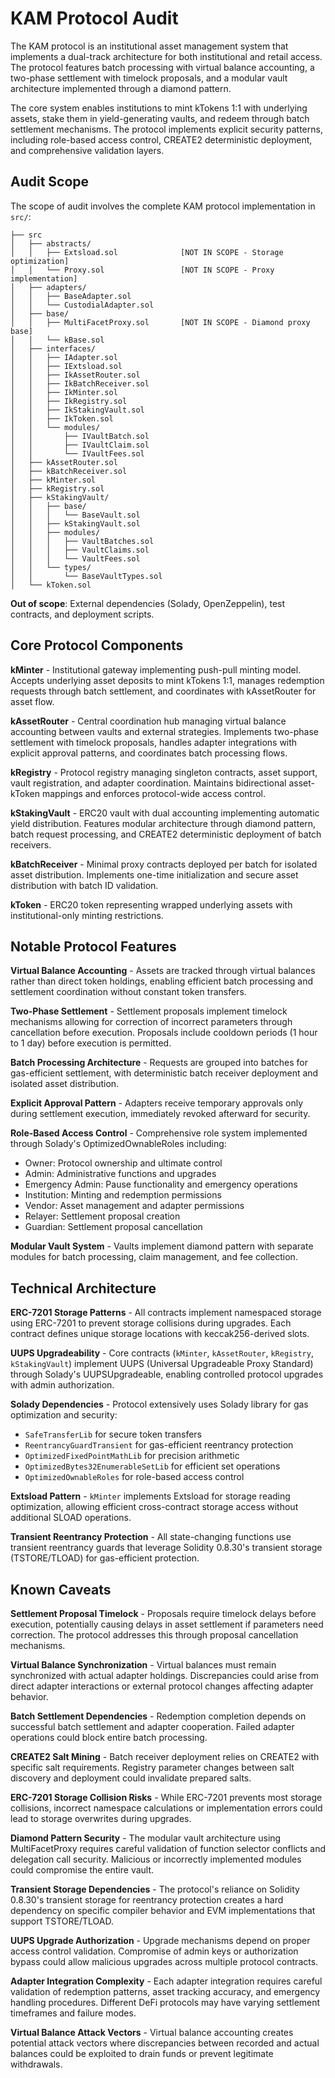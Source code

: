 # KAM Protocol Audit

The KAM protocol is an institutional asset management system that implements a dual-track architecture for both institutional and retail access. The protocol features batch processing with virtual balance accounting, a two-phase settlement with timelock proposals, and a modular vault architecture implemented through a diamond pattern.

The core system enables institutions to mint kTokens 1:1 with underlying assets, stake them in yield-generating vaults, and redeem through batch settlement mechanisms. The protocol implements explicit security patterns, including role-based access control, CREATE2 deterministic deployment, and comprehensive validation layers.

## Audit Scope

The scope of audit involves the complete KAM protocol implementation in `src/`:

```
├── src
│   ├── abstracts/
│   │   ├── Extsload.sol              [NOT IN SCOPE - Storage optimization]
│   │   └── Proxy.sol                 [NOT IN SCOPE - Proxy implementation]
│   ├── adapters/
│   │   ├── BaseAdapter.sol
│   │   └── CustodialAdapter.sol
│   ├── base/
│   │   ├── MultiFacetProxy.sol       [NOT IN SCOPE - Diamond proxy base]
│   │   └── kBase.sol
│   ├── interfaces/
│   │   ├── IAdapter.sol
│   │   ├── IExtsload.sol
│   │   ├── IkAssetRouter.sol
│   │   ├── IkBatchReceiver.sol
│   │   ├── IkMinter.sol
│   │   ├── IkRegistry.sol
│   │   ├── IkStakingVault.sol
│   │   ├── IkToken.sol
│   │   └── modules/
│   │       ├── IVaultBatch.sol
│   │       ├── IVaultClaim.sol
│   │       └── IVaultFees.sol
│   ├── kAssetRouter.sol
│   ├── kBatchReceiver.sol
│   ├── kMinter.sol
│   ├── kRegistry.sol
│   ├── kStakingVault/
│   │   ├── base/
│   │   │   └── BaseVault.sol
│   │   ├── kStakingVault.sol
│   │   ├── modules/
│   │   │   ├── VaultBatches.sol
│   │   │   ├── VaultClaims.sol
│   │   │   └── VaultFees.sol
│   │   └── types/
│   │       └── BaseVaultTypes.sol
│   └── kToken.sol
```

**Out of scope**: External dependencies (Solady, OpenZeppelin), test contracts, and deployment scripts.

## Core Protocol Components

**kMinter** - Institutional gateway implementing push-pull minting model. Accepts underlying asset deposits to mint kTokens 1:1, manages redemption requests through batch settlement, and coordinates with kAssetRouter for asset flow.

**kAssetRouter** - Central coordination hub managing virtual balance accounting between vaults and external strategies. Implements two-phase settlement with timelock proposals, handles adapter integrations with explicit approval patterns, and coordinates batch processing flows.

**kRegistry** - Protocol registry managing singleton contracts, asset support, vault registration, and adapter coordination. Maintains bidirectional asset-kToken mappings and enforces protocol-wide access control.

**kStakingVault** - ERC20 vault with dual accounting implementing automatic yield distribution. Features modular architecture through diamond pattern, batch request processing, and CREATE2 deterministic deployment of batch receivers.

**kBatchReceiver** - Minimal proxy contracts deployed per batch for isolated asset distribution. Implements one-time initialization and secure asset distribution with batch ID validation.

**kToken** - ERC20 token representing wrapped underlying assets with institutional-only minting restrictions.

## Notable Protocol Features

**Virtual Balance Accounting** - Assets are tracked through virtual balances rather than direct token holdings, enabling efficient batch processing and settlement coordination without constant token transfers.

**Two-Phase Settlement** - Settlement proposals implement timelock mechanisms allowing for correction of incorrect parameters through cancellation before execution. Proposals include cooldown periods (1 hour to 1 day) before execution is permitted.

**Batch Processing Architecture** - Requests are grouped into batches for gas-efficient settlement, with deterministic batch receiver deployment and isolated asset distribution.

**Explicit Approval Pattern** - Adapters receive temporary approvals only during settlement execution, immediately revoked afterward for security.

**Role-Based Access Control** - Comprehensive role system implemented through Solady's OptimizedOwnableRoles including:
- Owner: Protocol ownership and ultimate control
- Admin: Administrative functions and upgrades  
- Emergency Admin: Pause functionality and emergency operations
- Institution: Minting and redemption permissions
- Vendor: Asset management and adapter permissions
- Relayer: Settlement proposal creation
- Guardian: Settlement proposal cancellation

**Modular Vault System** - Vaults implement diamond pattern with separate modules for batch processing, claim management, and fee collection.

## Technical Architecture

**ERC-7201 Storage Patterns** - All contracts implement namespaced storage using ERC-7201 to prevent storage collisions during upgrades. Each contract defines unique storage locations with keccak256-derived slots.

**UUPS Upgradeability** - Core contracts (`kMinter`, `kAssetRouter`, `kRegistry`, `kStakingVault`) implement UUPS (Universal Upgradeable Proxy Standard) through Solady's UUPSUpgradeable, enabling controlled protocol upgrades with admin authorization.

**Solady Dependencies** - Protocol extensively uses Solady library for gas optimization and security:
- `SafeTransferLib` for secure token transfers
- `ReentrancyGuardTransient` for gas-efficient reentrancy protection  
- `OptimizedFixedPointMathLib` for precision arithmetic
- `OptimizedBytes32EnumerableSetLib` for efficient set operations
- `OptimizedOwnableRoles` for role-based access control

**Extsload Pattern** - `kMinter` implements Extsload for storage reading optimization, allowing efficient cross-contract storage access without additional SLOAD operations.

**Transient Reentrancy Protection** - All state-changing functions use transient reentrancy guards that leverage Solidity 0.8.30's transient storage (TSTORE/TLOAD) for gas-efficient protection.

## Known Caveats

**Settlement Proposal Timelock** - Proposals require timelock delays before execution, potentially causing delays in asset settlement if parameters need correction. The protocol addresses this through proposal cancellation mechanisms.

**Virtual Balance Synchronization** - Virtual balances must remain synchronized with actual adapter holdings. Discrepancies could arise from direct adapter interactions or external protocol changes affecting adapter behavior.

**Batch Settlement Dependencies** - Redemption completion depends on successful batch settlement and adapter cooperation. Failed adapter operations could block entire batch processing.

**CREATE2 Salt Mining** - Batch receiver deployment relies on CREATE2 with specific salt requirements. Registry parameter changes between salt discovery and deployment could invalidate prepared salts.

**ERC-7201 Storage Collision Risks** - While ERC-7201 prevents most storage collisions, incorrect namespace calculations or implementation errors could lead to storage overwrites during upgrades.

**Diamond Pattern Security** - The modular vault architecture using MultiFacetProxy requires careful validation of function selector conflicts and delegation call security. Malicious or incorrectly implemented modules could compromise the entire vault.

**Transient Storage Dependencies** - The protocol's reliance on Solidity 0.8.30's transient storage for reentrancy protection creates a hard dependency on specific compiler behavior and EVM implementations that support TSTORE/TLOAD.

**UUPS Upgrade Authorization** - Upgrade mechanisms depend on proper access control validation. Compromise of admin keys or authorization bypass could allow malicious upgrades across multiple protocol contracts.

**Adapter Integration Complexity** - Each adapter integration requires careful validation of redemption patterns, asset tracking accuracy, and emergency handling procedures. Different DeFi protocols may have varying settlement timeframes and failure modes.

**Virtual Balance Attack Vectors** - Virtual balance accounting creates potential attack vectors where discrepancies between recorded and actual balances could be exploited to drain funds or prevent legitimate withdrawals.
